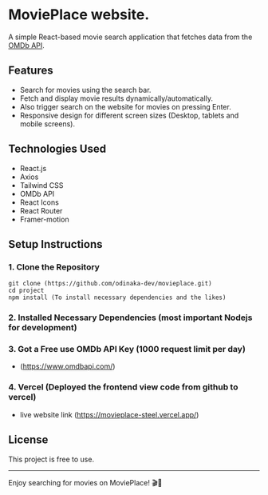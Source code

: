 # MoviePlace website.

A simple React-based movie search application that fetches data from the [OMDb API](https://www.omdbapi.com/).

## Features
- Search for movies using the search bar.
- Fetch and display movie results dynamically/automatically.
- Also trigger search on the website for movies on pressing Enter.
- Responsive design for different screen sizes (Desktop, tablets and mobile screens).

## Technologies Used
- React.js
- Axios
- Tailwind CSS 
- OMDb API
- React Icons
- React Router
- Framer-motion

## Setup Instructions

### 1. Clone the Repository
```
git clone (https://github.com/odinaka-dev/movieplace.git)
cd project
npm install (To install necessary dependencies and the likes)
```

### 2. Installed Necessary Dependencies (most important Nodejs for development)

### 3. Got a Free use OMDb API Key (1000 request limit per day)
- (https://www.omdbapi.com/)

### 4. Vercel (Deployed the frontend view code from github to vercel)
- live website link (https://movieplace-steel.vercel.app/)

## License
This project is free to use.

---
Enjoy searching for movies on MoviePlace! 🎬🍿

